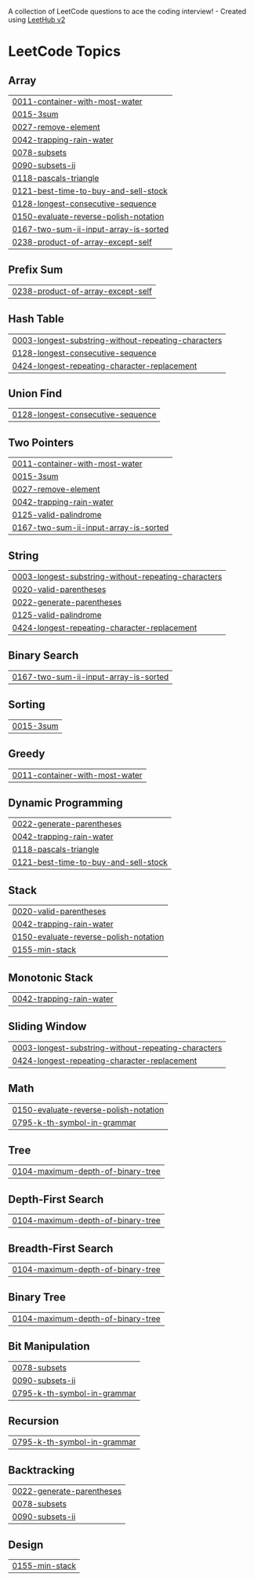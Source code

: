 A collection of LeetCode questions to ace the coding interview! - Created using [LeetHub v2](https://github.com/arunbhardwaj/LeetHub-2.0)
<!---LeetCode Topics Start-->
# LeetCode Topics
## Array
|  |
| ------- |
| [0011-container-with-most-water](https://github.com/Abhi7026/Revison_From_Scratch/tree/master/0011-container-with-most-water) |
| [0015-3sum](https://github.com/Abhi7026/Revison_From_Scratch/tree/master/0015-3sum) |
| [0027-remove-element](https://github.com/Abhi7026/Revison_From_Scratch/tree/master/0027-remove-element) |
| [0042-trapping-rain-water](https://github.com/Abhi7026/Revison_From_Scratch/tree/master/0042-trapping-rain-water) |
| [0078-subsets](https://github.com/Abhi7026/Revison_From_Scratch/tree/master/0078-subsets) |
| [0090-subsets-ii](https://github.com/Abhi7026/Revison_From_Scratch/tree/master/0090-subsets-ii) |
| [0118-pascals-triangle](https://github.com/Abhi7026/Revison_From_Scratch/tree/master/0118-pascals-triangle) |
| [0121-best-time-to-buy-and-sell-stock](https://github.com/Abhi7026/Revison_From_Scratch/tree/master/0121-best-time-to-buy-and-sell-stock) |
| [0128-longest-consecutive-sequence](https://github.com/Abhi7026/Revison_From_Scratch/tree/master/0128-longest-consecutive-sequence) |
| [0150-evaluate-reverse-polish-notation](https://github.com/Abhi7026/Revison_From_Scratch/tree/master/0150-evaluate-reverse-polish-notation) |
| [0167-two-sum-ii-input-array-is-sorted](https://github.com/Abhi7026/Revison_From_Scratch/tree/master/0167-two-sum-ii-input-array-is-sorted) |
| [0238-product-of-array-except-self](https://github.com/Abhi7026/Revison_From_Scratch/tree/master/0238-product-of-array-except-self) |
## Prefix Sum
|  |
| ------- |
| [0238-product-of-array-except-self](https://github.com/Abhi7026/Revison_From_Scratch/tree/master/0238-product-of-array-except-self) |
## Hash Table
|  |
| ------- |
| [0003-longest-substring-without-repeating-characters](https://github.com/Abhi7026/Revison_From_Scratch/tree/master/0003-longest-substring-without-repeating-characters) |
| [0128-longest-consecutive-sequence](https://github.com/Abhi7026/Revison_From_Scratch/tree/master/0128-longest-consecutive-sequence) |
| [0424-longest-repeating-character-replacement](https://github.com/Abhi7026/Revison_From_Scratch/tree/master/0424-longest-repeating-character-replacement) |
## Union Find
|  |
| ------- |
| [0128-longest-consecutive-sequence](https://github.com/Abhi7026/Revison_From_Scratch/tree/master/0128-longest-consecutive-sequence) |
## Two Pointers
|  |
| ------- |
| [0011-container-with-most-water](https://github.com/Abhi7026/Revison_From_Scratch/tree/master/0011-container-with-most-water) |
| [0015-3sum](https://github.com/Abhi7026/Revison_From_Scratch/tree/master/0015-3sum) |
| [0027-remove-element](https://github.com/Abhi7026/Revison_From_Scratch/tree/master/0027-remove-element) |
| [0042-trapping-rain-water](https://github.com/Abhi7026/Revison_From_Scratch/tree/master/0042-trapping-rain-water) |
| [0125-valid-palindrome](https://github.com/Abhi7026/Revison_From_Scratch/tree/master/0125-valid-palindrome) |
| [0167-two-sum-ii-input-array-is-sorted](https://github.com/Abhi7026/Revison_From_Scratch/tree/master/0167-two-sum-ii-input-array-is-sorted) |
## String
|  |
| ------- |
| [0003-longest-substring-without-repeating-characters](https://github.com/Abhi7026/Revison_From_Scratch/tree/master/0003-longest-substring-without-repeating-characters) |
| [0020-valid-parentheses](https://github.com/Abhi7026/Revison_From_Scratch/tree/master/0020-valid-parentheses) |
| [0022-generate-parentheses](https://github.com/Abhi7026/Revison_From_Scratch/tree/master/0022-generate-parentheses) |
| [0125-valid-palindrome](https://github.com/Abhi7026/Revison_From_Scratch/tree/master/0125-valid-palindrome) |
| [0424-longest-repeating-character-replacement](https://github.com/Abhi7026/Revison_From_Scratch/tree/master/0424-longest-repeating-character-replacement) |
## Binary Search
|  |
| ------- |
| [0167-two-sum-ii-input-array-is-sorted](https://github.com/Abhi7026/Revison_From_Scratch/tree/master/0167-two-sum-ii-input-array-is-sorted) |
## Sorting
|  |
| ------- |
| [0015-3sum](https://github.com/Abhi7026/Revison_From_Scratch/tree/master/0015-3sum) |
## Greedy
|  |
| ------- |
| [0011-container-with-most-water](https://github.com/Abhi7026/Revison_From_Scratch/tree/master/0011-container-with-most-water) |
## Dynamic Programming
|  |
| ------- |
| [0022-generate-parentheses](https://github.com/Abhi7026/Revison_From_Scratch/tree/master/0022-generate-parentheses) |
| [0042-trapping-rain-water](https://github.com/Abhi7026/Revison_From_Scratch/tree/master/0042-trapping-rain-water) |
| [0118-pascals-triangle](https://github.com/Abhi7026/Revison_From_Scratch/tree/master/0118-pascals-triangle) |
| [0121-best-time-to-buy-and-sell-stock](https://github.com/Abhi7026/Revison_From_Scratch/tree/master/0121-best-time-to-buy-and-sell-stock) |
## Stack
|  |
| ------- |
| [0020-valid-parentheses](https://github.com/Abhi7026/Revison_From_Scratch/tree/master/0020-valid-parentheses) |
| [0042-trapping-rain-water](https://github.com/Abhi7026/Revison_From_Scratch/tree/master/0042-trapping-rain-water) |
| [0150-evaluate-reverse-polish-notation](https://github.com/Abhi7026/Revison_From_Scratch/tree/master/0150-evaluate-reverse-polish-notation) |
| [0155-min-stack](https://github.com/Abhi7026/Revison_From_Scratch/tree/master/0155-min-stack) |
## Monotonic Stack
|  |
| ------- |
| [0042-trapping-rain-water](https://github.com/Abhi7026/Revison_From_Scratch/tree/master/0042-trapping-rain-water) |
## Sliding Window
|  |
| ------- |
| [0003-longest-substring-without-repeating-characters](https://github.com/Abhi7026/Revison_From_Scratch/tree/master/0003-longest-substring-without-repeating-characters) |
| [0424-longest-repeating-character-replacement](https://github.com/Abhi7026/Revison_From_Scratch/tree/master/0424-longest-repeating-character-replacement) |
## Math
|  |
| ------- |
| [0150-evaluate-reverse-polish-notation](https://github.com/Abhi7026/Revison_From_Scratch/tree/master/0150-evaluate-reverse-polish-notation) |
| [0795-k-th-symbol-in-grammar](https://github.com/Abhi7026/Revison_From_Scratch/tree/master/0795-k-th-symbol-in-grammar) |
## Tree
|  |
| ------- |
| [0104-maximum-depth-of-binary-tree](https://github.com/Abhi7026/Revison_From_Scratch/tree/master/0104-maximum-depth-of-binary-tree) |
## Depth-First Search
|  |
| ------- |
| [0104-maximum-depth-of-binary-tree](https://github.com/Abhi7026/Revison_From_Scratch/tree/master/0104-maximum-depth-of-binary-tree) |
## Breadth-First Search
|  |
| ------- |
| [0104-maximum-depth-of-binary-tree](https://github.com/Abhi7026/Revison_From_Scratch/tree/master/0104-maximum-depth-of-binary-tree) |
## Binary Tree
|  |
| ------- |
| [0104-maximum-depth-of-binary-tree](https://github.com/Abhi7026/Revison_From_Scratch/tree/master/0104-maximum-depth-of-binary-tree) |
## Bit Manipulation
|  |
| ------- |
| [0078-subsets](https://github.com/Abhi7026/Revison_From_Scratch/tree/master/0078-subsets) |
| [0090-subsets-ii](https://github.com/Abhi7026/Revison_From_Scratch/tree/master/0090-subsets-ii) |
| [0795-k-th-symbol-in-grammar](https://github.com/Abhi7026/Revison_From_Scratch/tree/master/0795-k-th-symbol-in-grammar) |
## Recursion
|  |
| ------- |
| [0795-k-th-symbol-in-grammar](https://github.com/Abhi7026/Revison_From_Scratch/tree/master/0795-k-th-symbol-in-grammar) |
## Backtracking
|  |
| ------- |
| [0022-generate-parentheses](https://github.com/Abhi7026/Revison_From_Scratch/tree/master/0022-generate-parentheses) |
| [0078-subsets](https://github.com/Abhi7026/Revison_From_Scratch/tree/master/0078-subsets) |
| [0090-subsets-ii](https://github.com/Abhi7026/Revison_From_Scratch/tree/master/0090-subsets-ii) |
## Design
|  |
| ------- |
| [0155-min-stack](https://github.com/Abhi7026/Revison_From_Scratch/tree/master/0155-min-stack) |
<!---LeetCode Topics End-->